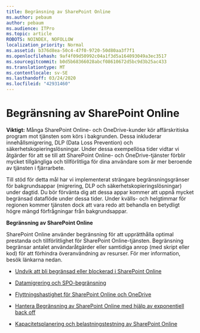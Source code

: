 ```yaml
---
title: Begränsning av SharePoint Online
ms.author: pebaum
author: pebaum
ms.audience: ITPro
ms.topic: article
ROBOTS: NOINDEX, NOFOLLOW
localization_priority: Normal
ms.assetid: b376d8ea-50c4-47f0-9720-50d80aa3f7f1
ms.openlocfilehash: 9af4f09d50992c04a1f3d5a164093049a3ec3517
ms.sourcegitcommit: b0d5b68366028abcf08610672d5bc9d3b25ac433
ms.translationtype: MT
ms.contentlocale: sv-SE
ms.lasthandoff: 03/24/2020
ms.locfileid: "42931460"
---
```

# <a name="sharepoint-online-throttling"></a>Begränsning av SharePoint Online

**Viktigt:** Många SharePoint Online- och OneDrive-kunder kör affärskritiska program mot tjänsten som körs i bakgrunden. Dessa inkluderar innehållsmigrering, DLP (Data Loss Prevention) och säkerhetskopieringslösningar. Under dessa exempellösa tider vidtar vi åtgärder för att se till att SharePoint Online- och OneDrive-tjänster förblir mycket tillgängliga och tillförlitliga för dina användare som är mer beroende av tjänsten i fjärrarbete.

Till stöd för detta mål har vi implementerat strängare begränsningsgränser för bakgrundsappar (migrering, DLP och säkerhetskopieringslösningar) under dagtid. Du bör förvänta dig att dessa appar kommer att uppnå mycket begränsad dataflöde under dessa tider. Under kvälls- och helgtimmar för regionen kommer tjänsten dock att vara redo att behandla en betydligt högre mängd förfrågningar från bakgrundsappar.

**Begränsning av SharePoint Online**

SharePoint Online använder begränsning för att upprätthålla optimal prestanda och tillförlitlighet för SharePoint Online-tjänsten. Begränsning begränsar antalet användaråtgärder eller samtidiga anrop (med skript eller kod) för att förhindra överanvändning av resurser. För mer information, besök länkarna nedan.

- [Undvik att bli begränsad eller blockerad i SharePoint Online](https://docs.microsoft.com/sharepoint/dev/general-development/how-to-avoid-getting-throttled-or-blocked-in-sharepoint-online)

- [Datamigrering och SPO-begränsning](https://blogs.technet.microsoft.com/sposupport/2017/08/12/data-migration-and-spo-service-throttling/)

- [Flyttningshastighet för SharePoint Online och OneDrive](https://docs.microsoft.com/sharepointmigration/sharepoint-online-and-onedrive-migration-speed)

 - [Hantera Begränsning av SharePoint Online med hjälp av exponentiell back off](https://docs.microsoft.com/sharepoint/dev/solution-guidance/handle-sharepoint-online-throttling-by-using-exponential-back-off)

- [Kapacitetsplanering och belastningstestning av SharePoint Online](https://docs.microsoft.com/office365/enterprise/capacity-planning-and-load-testing-sharepoint-online)


